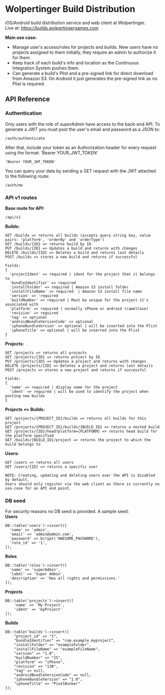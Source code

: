 # Wolpertinger Build Distribution

iOS/Android build distribution service and web client at Wolpertinger.  
Live at: <https://builds.wolpertingergames.com>

**Main use case:**  
- Manage user's access/roles for projects and builds. New users have no projects assigned to them initially, they require an admin to authorize it for them.
- Keep track of each build's info and location as the Continuous Integration System pushes them.
- Can generate a build's Plist and a pre-signed link for direct download from Amazon S3. On Android it just generates the pre-signed link as no Plist is required.

## API Reference
### Authentication
Only users with the role of *superAdmin* have access to the back-end API. To generate a JWT you must post the user's email and password as a JSON to:
```
/auth/authenticate
```
After that, include your token as an Authorization header for every request using the format: 'Bearer YOUR_JWT_TOKEN'
```
'Bearer YOUR_JWT_TOKEN'
```
You can query your data by sending a GET request with the JWT attached to the following route:
```
/auth/me
```

### API v1 routes
**Base route for API:**
```
/api/v1
```

**Builds:**
```
GET /builds => returns all builds (accepts query string key, value pairs: 'platform', 'orderBy' and 'orderType')
GET /builds/{ID} => returns build by ID
PUT /builds/{ID} => Updates a build and returns with changes
DELETE /builds/{ID} => Deletes a build and returns last details
POST /builds => stores a new build and returns if successful

Fields: 
{
  'projectIdent' => required | ident for the project that it belongs to
  'bundleIdentifier' => required
  'installFolder' => required | Amazon S3 install folder
  'installFileName' => required  | Amazon S3 install file name
  'version' => 'required
  'buildNumber' => required | Must be unique for the project it's associated with
  'platform' => required | normally iPhone or android (camelCase)
  'revision' => required
  'tag' => optional
  'androidBundleVersionCode' => optional
  'iphoneBundleVersion' => optional | will be inserted into the Plist
  'iphoneTitle' => optional | will be inserted into the Plist
}
```

**Projects:**
```
GET /projects => returns all projects
GET /projects/{ID} => returns project by ID
PUT /projects/{ID} => Updates a project and returns with changes
DELETE /projects/{ID} => Deletes a project and returns last details
POST /projects => stores a new project and returns if successful

Fields: 
{
  'name' => required | display name for the project
  'ident' => required | will be used to identify the project when posting new builds
}
```

**Projects <-> Builds:**
```
GET /projects/{PROJECT_ID}/builds => returns all builds for this project
GET /projects/{PROJECT_ID}/builds/{BUILD_ID} => returns a nested build
GET /projects/{ID}/head?platform={PLATFORM} => returns head build for the platform specified
GET /builds/{BUILD_ID}/project => returns the project to which the build belongs to
```

**Users:**
```
GET /users => returns all users
GET /users/{ID} => returns a specific user

NOTE: Creating, updating and deleting users over the API is disabled by default.
Users should only register via the web client as there is currently no use-case for an API end point.
```

### DB seed
For security reasons no DB seed is provided. A sample seed:  
**Users**
```
DB::table('users')->insert([
  'name' => 'admin',
  'email' => 'admin@admin.com',
  'password' => bcrypt('AWESOME_PASSWORD'),
  'role_id' => '1',
]);
```

**Roles**
```
DB::table('roles')->insert([
  'name' => 'superAdmin',
  'label' => 'Super Admin',
  'description' => 'Has all rights and permissions.'
]);
```

**Projects**
```
DB::table('projects')->insert([
	'name' => 'My Project',
	'ident' => 'myProject'
]);
```

**Builds**
```
DB::table('builds')->insert([
	"project_id" => "1",
	"bundleIdentifier" => "com.example.myproject",
	"installFolder" => "exampleFolder",
	"installFileName" => "exampleFileName",
	"version" => "1.0",
	"buildNumber" => "25",
	"platform" => "iPhone",
	"revision" => "138",
	"tag" => null,
	"androidBundleVersionCode" => null,
	"iphoneBundleVersion" => "1.0",
	"iphoneTitle" => "PixelBunker"
]);
```
